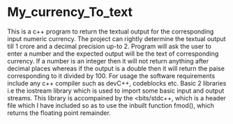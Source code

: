 # My_currency_To_text
This is a c++ program to return the textual output for the corresponding input numeric currency. The project can rightly determine the textual output till 1 crore and a decimal precision up-to 2. Program will ask the user to enter a number and the expected output will be the text of corresponding currency. If a number is an integer then it will not return anything after decimal places whereas if the output is a double then it will return the paise corresponding to it divided by 100.
For usage the software requirements include any c++ compiler such as devC++, codeblocks etc. Basic 2 libraries i.e the iostream library which is used to import some basic input and output streams. This library is accompained by the <bits/stdc++, which is a header file which I have included so as to use the inbuilt function fmod(), which returns the floating point remainder.
